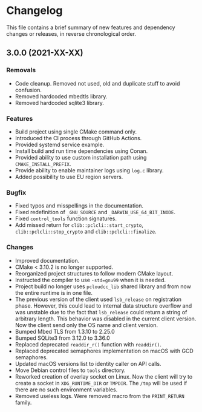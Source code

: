 # Changelog

This file contains a brief summary of new features and dependency changes or
releases, in reverse chronological order.

## 3.0.0 (2021-XX-XX)

### Removals

* Code cleanup. Removed not used, old and duplicate stuff to avoid confusion.
* Removed hardcoded mbedtls library.
* Removed hardcoded sqlite3 library.

### Features

* Build project using single CMake command only.
* Introduced the CI process through GitHub Actions.
* Provided systemd service example.
* Install build and run time dependencies using Conan.
* Provided ability to use custom installation path using `CMAKE_INSTALL_PREFIX`.
* Provide ability to enable maintainer logs using `log.c` library.
* Added possibility to use EU region servers.

### Bugfix

* Fixed typos and misspellings in the documentation.
* Fixed redefinition of `_GNU_SOURCE` and `_DARWIN_USE_64_BIT_INODE`.
* Fixed `control_tools` function signatures.
* Add missed return for `clib::pclcli::start_crypto`,
  `clib::pclcli::stop_crypto` and `clib::pclcli::finalize`.

### Changes

* Improved documentation.
* CMake < 3.10.2 is no longer supported.
* Reorganized project structures to follow modern CMake layout.
* Instructed the compiler to use `-std=gnu99` when it is needed.
* Project build no longer uses `pcloudcc_lib` shared library and from now the
  entire runtime is in one file.
* The previous version of the client used `lsb_release` on registration phase.
  However, this could lead to internal data structure overflow and was unstable
  due to the fact that `lsb_release` could return a string of arbitrary length.
  This behavior was disabled in the current client version. Now the client send
  only the OS name and client version.
* Bumped Mbed TLS from 1.3.10 to 2.25.0
* Bumped SQLite3 from 3.12.0 to 3.36.0
* Replaced deprecated `readdir_r()` function with `readdir()`.
* Replaced deprecated semaphores implementation on macOS with GCD semaphores.
* Updated macOS versions list to identity caller on API calls.
* Move Debian control files to `tools` directory.
* Reworked creation of overlay socket on Linux. Now the client will try to
  create a socket in `XDG_RUNTIME_DIR` or `TMPDIR`. The `/tmp` will be used
  if there are no such environment variables.
* Removed useless logs. Were removed macro from the `PRINT_RETURN` family.
